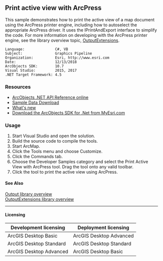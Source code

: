 ## Print active view with ArcPress

This sample demonstrates how to print the active view of a map document using the ArcPress printer engine, including how to autoselect the appropriate ArcPress driver. It uses the IPrintAndExport interface to simplify the code. For more information on developing with the ArcPress printer engine, see the library overview topic, [OutputExtensions](http://29ba1177-a977-4e95-b55d-78a640ceb730).  


<!-- TODO: Fill this section below with metadata about this sample-->
```
Language:              C#, VB
Subject:               Graphics Pipeline
Organization:          Esri, http://www.esri.com
Date:                  12/13/2018
ArcObjects SDK:        10.7
Visual Studio:         2015, 2017
.NET Target Framework: 4.5
```

### Resources

* [ArcObjects .NET API Reference online](http://desktop.arcgis.com/en/arcobjects/latest/net/webframe.htm)  
* [Sample Data Download](../../releases)  
* [What's new](http://desktop.arcgis.com/en/arcobjects/latest/net/webframe.htm#91cabc68-2271-400a-8ff9-c7fb25108546.htm)  
* [Download the ArcObjects SDK for .Net from MyEsri.com](https://my.esri.com/)  

### Usage
1. Start Visual Studio and open the solution.  
1. Build the source code to compile the tools.  
1. Start ArcMap.  
1. Click the Tools menu and choose Customize.   
1. Click the Commands tab.  
1. Choose the Developer Samples category and select the Print Active View with ArcPress tool. Drag the tool onto any valid toolbar.  
1. Click the tool to print the active view using ArcPress.  







#### See Also  
[Output library overview](http://desktop.arcgis.com/search/?q=Output%20library%20overview&p=0&language=en&product=arcobjects-sdk-dotnet&version=&n=15&collection=help)  
[OutputExtensions library overview](http://desktop.arcgis.com/search/?q=OutputExtensions%20library%20overview&p=0&language=en&product=arcobjects-sdk-dotnet&version=&n=15&collection=help)  


---------------------------------

#### Licensing  
| Development licensing | Deployment licensing | 
| ------------- | ------------- | 
| ArcGIS Desktop Basic | ArcGIS Desktop Advanced |  
| ArcGIS Desktop Standard | ArcGIS Desktop Standard |  
| ArcGIS Desktop Advanced | ArcGIS Desktop Basic |  


